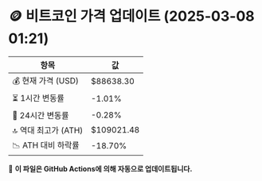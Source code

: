 # 🪙 비트코인 가격 업데이트 (2025-03-08 01:21)

| 항목                | 값 |
|--------------------|----------------|
| 💰 현재 가격 (USD) | $88638.30 |
| ⏳ 1시간 변동률    | -1.01% |
| 📆 24시간 변동률   | -0.28% |
| 🔝 역대 최고가 (ATH) | $109021.48 |
| 📉 ATH 대비 하락률 | -18.70% |

🔄 **이 파일은 GitHub Actions에 의해 자동으로 업데이트됩니다.**
